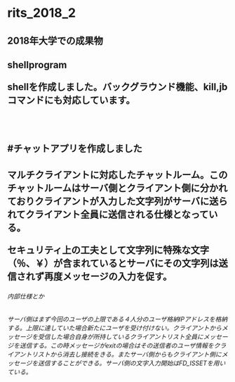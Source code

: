 # rits_2018_2
<h2>2018年大学での成果物<h2>
shellprogram
<p>shellを作成しました。バックグラウンド機能、kill,jbコマンドにも対応しています。<p>
 






　<h2>#チャットアプリを作成しました<h2><p>マルチクライアントに対応したチャットルーム。このチャットルームはサーバ側とクライアント側に分かれておりクライアントが入力した文字列がサーバに送られてクライアント全員に送信される仕様となっている。

セキュリティ上の工夫として文字列に特殊な文字（％、￥）が含まれているとサーバにその文字列は送信されず再度メッセージの入力を促す。<p>
  
 <h6>内部仕様とか<h6>
  サーバ側はまず今回のユーザの上限である４人分のユーザ格納IPアドレスを格納する。上限に達していた場合新たにユーザを受け付けない。クライアントからメッセージを受信した場合自身が所持しているクライアントリスト全員にメッセージを送信する。この時メッセージがexitの場合はその送信者のユーザ情報をクライアントリストから消去し接続をきる。またサーバ側からもクライアント側にメッセージを送信することができる。サーバ側の文字入力開始はFD_ISSETを用いている。
 
